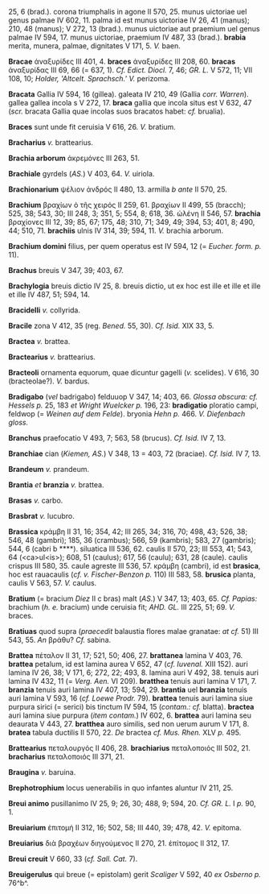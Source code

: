 25, 6 (brad.). corona triumphalis in agone II 570, 25. munus uictoriae
uel genus palmae IV 602, 11. palma id est munus uictoriae IV 26, 41
(manus); 210, 48 (manus); V 272, 13 (brad.). munus uictoriae aut
praemium uel genus palmae IV 594, 17. munus uictoriae, praemium IV 487,
33 (brad.). **brabia** merita, munera, palmae, dignitates V 171, 5. *V.*
baen.

**Bracae** ἀναξυρίδες III 401, 4. **braces** ἀναξυρίδες III 208, 60.
**bracas** ἀναξυρίδας III 69, 66 (= 637, 1). *Cf. Edict. Diocl.* 7, 46;
*GR. L.* V 572, 11; VII 108, 10; *Holder, 'Altcelt. Sprachsch.' V.*
perizoma.

**Bracata** Gallia IV 594, 16 (gillea). galeata IV 210, 49 (Gallia
*corr. Warren*). gallea gallea incola s V 272, 17. **braca** gallia
que incola situs est V 632, 47 (*scr.* bracata Gallia quae incolas suos
bracatos habet: *cf.* brualia).

**Braces** sunt unde fit ceruisia V 616, 26. *V.* bratium.

**Bracharius** *v.* brattearius.

**Brachia arborum** ἀκρεμόνες III 263, 51.

**Brachiale** gyrdels (*AS.*) V 403, 64. *V.* uiriola.

**Brachionarium** ψέλιον ἀνδρός II 480, 13. armilla *b ante* II 570, 25.

**Brachium** βραχίων ὁ τῆς χειρός II 259, 61. βραχίων II 499, 55
(bracch); 525, 38; 543, 30; III 248, 3; 351, 5; 554, 8; 618, 36. ὠλένη
II 546, 57. **brachia** βραχίονες III 12, 39; 85, 67; 175, 48; 310, 71;
349, 49; 394, 53; 401, 8; 490, 44; 510, 71. **brachiis** ulnis IV 314,
39; 594, 11. *V.* brachia arborum.

**Brachium domini** filius, per quem operatus est IV 594, 12 (= *Eucher.
form. p.* 11).

**Brachus** breuis V 347, 39; 403, 67.

**Brachylogia** breuis dictio IV 25, 8. breuis dictio, ut ex hoc est
ille et ille et ille et ille IV 487, 51; 594, 14.

**Bracidelli** *v.* collyrida.

**Bracile** zona V 412, 35 (reg. *Bened.* 55, 30). *Cf. Isid.* XIX 33,
5.

**Bractea** *v.* brattea.

**Bractearius** *v.* brattearius.

**Bracteoli** ornamenta equorum, quae dicuntur gagelli (*v.* scelides).
V 616, 30 (bracteolae?). *V.* bardus.

**Bradigabo** (*vel* badrigabo) felduuop V 347, 14; 403, 66. *Glossa
obscura: cf. Hessels p.* 25, 183 *et Wright Wuelcker p.* 196, 23:
**bradigatio** ploratio campi, feldwop (= *Weinen auf dem Felde*).
bryonia *Hehn p.* 466. *V. Diefenbach gloss.*

**Branchus** praefocatio V 493, 7; 563, 58 (brucus). *Cf. Isid.* IV 7,
13.

**Branchiae** cian (*Kiemen, AS.*) V 348, 13 = 403, 72 (braciae). *Cf.
Isid.* IV 7, 13.

**Brandeum** *v.* prandeum.

**Brantia** *et* **branzia** *v.* brattea.

**Brasas** *v.* carbo.

**Brasbrat** *v.* lucubro.

**Brassica** κράμβη II 31, 16; 354, 42; III 265, 34; 316, 70; 498, 43;
526, 38; 546, 48 (gambri); 185, 36 (crambus); 566, 59 (kambris); 583, 27
(gambris); 544, 6 (cabri b \*\*\*\*). siluatica III 536, 62. caulis II
570, 23; III 553, 41; 543, 64 (\<ca\>ul\<is\>); 608, 51 (caulus); 617,
56 (caulu); 631, 28 (caule). caulis crispus III 580, 35. caule agreste
III 536, 57. κράμβη (cambri), id est **brasica**, hoc est rauacaulis
(*cf. v. Fischer-Benzon p.* 110) III 583, 58. **brusica** planta, caulis
V 563, 57. *V.* caulus.

**Bratium** (= bracium *Diez* II c bras) malt (*AS.*) V 347, 13; 403,
65. *Cf. Papias:* brachium (*h. e.* bracium) unde ceruisia fit; *AHD.
GL.* III 225, 51; 69. *V.* braces.

**Bratiuas** quod supra (*praecedit* balaustia flores malae granatae:
*at cf.* 51) III 543, 55. *An* βράθυ? *Cf.* sabina.

**Brattea** πέταλον II 31, 17; 521, 50; 406, 27. **brattanea** lamina V
403, 76. **brattea** petalum, id est lamina aurea V 652, 47 (*cf.
Iuvenal.* XIII 152). auri lamina IV 26, 38; V 171, 6; 272, 22; 493, 8.
lamina auri V 492, 38. tenuis auri lamina IV 432, 11 (= *Verg. Aen.*
VI 209). **bratthea** tenuis auri lamina V 171, 7. **branzia** tenuis
auri lamina IV 407, 13; 594, 29. **brantia** uel **branzia** tenuis auri
lamina V 593, 16 (*cf. Loewe Prodr.* 79). **brattea** tenuis auri lamina
siue purpura sirici (= serici) bis tinctum IV 594, 15 (*contam.: cf.*
blatta). **bractea** auri lamina siue purpura (*item contam.*) IV 602,
6. **brattea** auri lamina seu deaurata V 443, 27. **bratthea** auro
similis, sed non uerum aurum V 171, 8. **bratea** tabula ductilis II
570, 22. *De* bractea *cf. Mus. Rhen.* XLV *p.* 495.

**Brattearius** πεταλουργός II 406, 28. **brachiarius** πεταλοποιός III
502, 21. **bracharius** πεταλοποιός III 371, 21.

**Braugina** *v.* baruina.

**Brephotrophium** locus uenerabilis in quo infantes aluntur IV 211, 25.

**Breui animo** pusillanimo IV 25, 9; 26, 30; 488, 9; 594, 20. *Cf. GR.
L.* I *p.* 90, 1.

**Breuiarium** ἐπιτομή II 312, 16; 502, 58; III 440, 39; 478, 42. *V.*
epitoma.

**Breuiarius** διὰ βραχέων διηγούμενος II 270, 21. ἐπίτομος II 312, 17.

**Breui creuit** V 660, 33 (*cf. Sall. Cat.* 7).

**Breuigerulus** qui breue (= epistolam) gerit *Scaliger* V 592, 40 *ex
Osberno p.* 76^b^.

